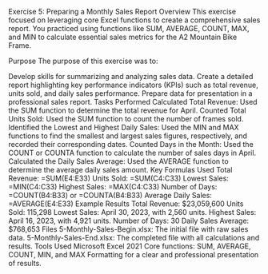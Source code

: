 Exercise 5: Preparing a Monthly Sales Report
Overview
This exercise focused on leveraging core Excel functions to create a comprehensive sales report. You practiced using functions like SUM, AVERAGE, COUNT, MAX, and MIN to calculate essential sales metrics for the A2 Mountain Bike Frame.

Purpose
The purpose of this exercise was to:

Develop skills for summarizing and analyzing sales data.
Create a detailed report highlighting key performance indicators (KPIs) such as total revenue, units sold, and daily sales performance.
Prepare data for presentation in a professional sales report.
Tasks Performed
Calculated Total Revenue:
Used the SUM function to determine the total revenue for April.
Counted Total Units Sold:
Used the SUM function to count the number of frames sold.
Identified the Lowest and Highest Daily Sales:
Used the MIN and MAX functions to find the smallest and largest sales figures, respectively, and recorded their corresponding dates.
Counted Days in the Month:
Used the COUNT or COUNTA function to calculate the number of sales days in April.
Calculated the Daily Sales Average:
Used the AVERAGE function to determine the average daily sales amount.
Key Formulas Used
Total Revenue: =SUM(E4:E33)
Units Sold: =SUM(C4:C33)
Lowest Sales: =MIN(C4:C33)
Highest Sales: =MAX(C4:C33)
Number of Days: =COUNT(B4:B33) or =COUNTA(B4:B33)
Average Daily Sales: =AVERAGE(E4:E33)
Example Results
Total Revenue: $23,059,600
Units Sold: 115,298
Lowest Sales: April 30, 2023, with 2,560 units.
Highest Sales: April 16, 2023, with 4,921 units.
Number of Days: 30
Daily Sales Average: $768,653
Files
5-Monthly-Sales-Begin.xlsx: The initial file with raw sales data.
5-Monthly-Sales-End.xlsx: The completed file with all calculations and results.
Tools Used
Microsoft Excel 2021
Core functions: SUM, AVERAGE, COUNT, MIN, and MAX
Formatting for a clear and professional presentation of results.